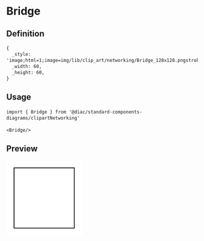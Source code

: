 # Bridge

## Definition

```
{
  _style: 'image;html=1;image=img/lib/clip_art/networking/Bridge_128x128.pngstrokeColor=none;',
  _width: 60,
  _height: 60,
}
```

## Usage

```
import { Bridge } from '@diac/standard-components-diagrams/clipartNetworking'

<Bridge/>
```

## Preview

<img src="./bridge.png" width="200"/>
